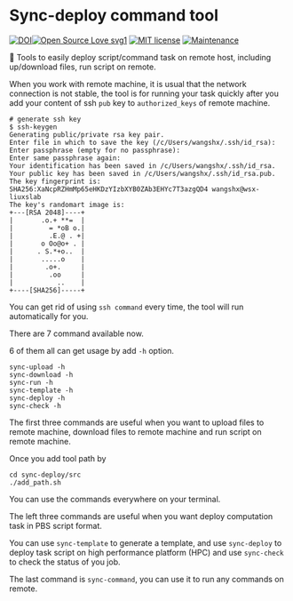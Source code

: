 # Sync-deploy command tool

[![DOI](https://zenodo.org/badge/119467219.svg)](https://zenodo.org/badge/latestdoi/119467219)[![Open Source Love svg1](https://badges.frapsoft.com/os/v1/open-source.svg?v=103)](https://github.com/ellerbrock/open-source-badges/) [![MIT license](https://img.shields.io/badge/License-MIT-blue.svg)](https://lbesson.mit-license.org/) [![Maintenance](https://img.shields.io/badge/Maintained%3F-yes-green.svg)](https://GitHub.com/ShixiangWang/sync-deploy/graphs/commit-activity)

 :arrows_counterclockwise: Tools to easily deploy script/command task on remote host, including up/download files, run script on remote.
 
When you work with remote machine, it is usual that the network connection is not stable, the tool is for running your task quickly after you add your content of ssh `pub` key to `authorized_keys` of remote machine.

```shell
# generate ssh key
$ ssh-keygen
Generating public/private rsa key pair.
Enter file in which to save the key (/c/Users/wangshx/.ssh/id_rsa):
Enter passphrase (empty for no passphrase):
Enter same passphrase again:
Your identification has been saved in /c/Users/wangshx/.ssh/id_rsa.
Your public key has been saved in /c/Users/wangshx/.ssh/id_rsa.pub.
The key fingerprint is:
SHA256:XaNcpRZHmMp65eHKDzYIzbXYB0ZAb3EHYc7T3azgQD4 wangshx@wsx-liuxslab
The key's randomart image is:
+---[RSA 2048]----+
|       .o.+ **=  |
|         = *oB o.|
|         .E.@ . +|
|       o Oo@o+ . |
|      . S.*+o..  |
|       .....o    |
|        .o+.     |
|         .oo     |
|           ..    |
+----[SHA256]-----+

```

You can get rid of using `ssh command` every time, the tool will run automatically for you.

There are 7 command available now.
 
6 of them all can get usage by add `-h` option.

```
sync-upload -h
sync-download -h
sync-run -h
sync-template -h
sync-deploy -h
sync-check -h
 ```
 
 The first three commands are useful when you want to upload files to remote machine, download files to remote machine and run script on remote machine.
 
 Once you add tool path by 
 
 ```
 cd sync-deploy/src
./add_path.sh
```

You can use the commands everywhere on your terminal.

The left three commands are useful when you want deploy computation task in PBS script format.

You can use `sync-template` to generate a template, and use `sync-deploy` to deploy task script on high performance platform (HPC) and use `sync-check` to check the status of you job.

The last command is `sync-command`, you can use it to run any commands on remote.
